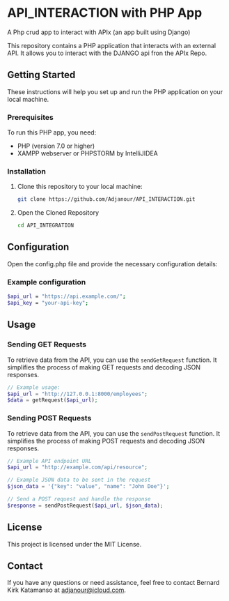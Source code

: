 # API_INTERACTION with PHP App

A Php crud app to interact with APIx (an app built using Django)

This repository contains a PHP application that interacts with an external API. It allows you to interact with the DJANGO api fron the APIx Repo.

## Getting Started

These instructions will help you set up and run the PHP application on your local machine.

### Prerequisites

To run this PHP app, you need:

- PHP (version 7.0 or higher)
- XAMPP webserver or PHPSTORM by IntelliJIDEA

### Installation

1. Clone this repository to your local machine:

   ```bash
   git clone https://github.com/Adjanour/API_INTERACTION.git
   ```

2. Open the Cloned Repository

   ```bash
   cd API_INTEGRATION
   ```

## Configuration

  Open the config.php file and provide the necessary configuration details:

### Example configuration

  ```bash
  $api_url = "https://api.example.com/";
  $api_key = "your-api-key";
  ```

## Usage

### Sending GET Requests

To retrieve data from the API, you can use the `sendGetRequest` function. It simplifies the process of making GET requests and decoding JSON responses.

```php
// Example usage:
$api_url = "http://127.0.0.1:8000/employees";
$data = getRequest($api_url);
```

### Sending POST Requests

To retrieve data from the API, you can use the `sendPostRequest` function. It simplifies the process of making POST requests and decoding JSON responses.

```PHP
// Example API endpoint URL
$api_url = "http://example.com/api/resource";

// Example JSON data to be sent in the request
$json_data = '{"key": "value", "name": "John Doe"}';

// Send a POST request and handle the response
$response = sendPostRequest($api_url, $json_data);
```

## License

This project is licensed under the MIT License.

## Contact

If you have any questions or need assistance, feel free to contact Bernard Kirk Katamanso at <adjanour@icloud.com>.

